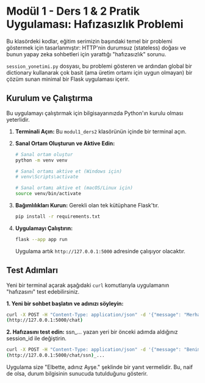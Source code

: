 # Modül 1 - Ders 1 & 2 Pratik Uygulaması: Hafızasızlık Problemi

Bu klasördeki kodlar, eğitim serimizin başındaki temel bir problemi göstermek için tasarlanmıştır: HTTP'nin durumsuz (stateless) doğası ve bunun yapay zeka sohbetleri için yarattığı "hafızasızlık" sorunu.

`session_yonetimi.py` dosyası, bu problemi gösteren ve ardından global bir dictionary kullanarak çok basit (ama üretim ortamı için uygun olmayan) bir çözüm sunan minimal bir Flask uygulaması içerir.

## Kurulum ve Çalıştırma

Bu uygulamayı çalıştırmak için bilgisayarınızda Python'ın kurulu olması yeterlidir.

1.  **Terminali Açın:**
    Bu `modul1_ders2` klasörünün içinde bir terminal açın.

2.  **Sanal Ortam Oluşturun ve Aktive Edin:**
    ```bash
    # Sanal ortam oluştur
    python -m venv venv

    # Sanal ortamı aktive et (Windows için)
    # venv\Scripts\activate
    
    # Sanal ortamı aktive et (macOS/Linux için)
    source venv/bin/activate
    ```

3.  **Bağımlılıkları Kurun:**
    Gerekli olan tek kütüphane Flask'tır.
    ```bash
    pip install -r requirements.txt
    ```

4.  **Uygulamayı Çalıştırın:**
    ```bash
    flask --app app run
    ```
    Uygulama artık `http://127.0.0.1:5000` adresinde çalışıyor olacaktır.

## Test Adımları

Yeni bir terminal açarak aşağıdaki `curl` komutlarıyla uygulamanın "hafızasını" test edebilirsiniz.

**1. Yeni bir sohbet başlatın ve adınızı söyleyin:**
```bash
curl -X POST -H "Content-Type: application/json" -d '{"message": "Merhaba, benim adım Ayşe."}' http://127.0.0.1:5000/chat
(http://127.0.0.1:5000/chat)
```

**2. Hafızasını test edin:**
ssn_... yazan yeri bir önceki adımda aldığınız session_id ile değiştirin.

```bash
curl -X POST -H "Content-Type: application/json" -d '{"message": "Benim adım neydi?"}' http://127.0.0.1:5000/chat/ssn
(http://127.0.0.1:5000/chat/ssn)_...
```

Uygulama size "Elbette, adınız Ayşe." şeklinde bir yanıt vermelidir. Bu, naif de olsa, durum bilgisinin sunucuda tutulduğunu gösterir.

